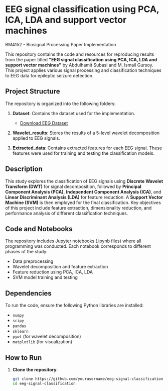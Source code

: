 # EEG signal classification using PCA, ICA, LDA and support vector machines
 BM4152 - Biosignal Processing  Paper Implementation


This repository contains the code and resources for reproducing results from the paper titled **"EEG signal classification using PCA, ICA, LDA and support vector machines"** by Abdulhamit Subasi and M. Ismail Gursoy. This project applies various signal processing and classification techniques to EEG data for epileptic seizure detection.

## Project Structure

The repository is organized into the following folders:

1. **Dataset**: Contains the dataset used for the implementation.
   - [Download EEG Dataset](https://www.ukbonn.de/epileptologie/arbeitsgruppen/ag-lehnertz-neurophysik/downloads/)

2. **Wavelet_results**: Stores the results of a 5-level wavelet decomposition applied to EEG signals.

3. **Extracted_data**: Contains extracted features for each EEG signal. These features were used for training and testing the classification models.

## Description

This study explores the classification of EEG signals using **Discrete Wavelet Transform (DWT)** for signal decomposition, followed by **Principal Component Analysis (PCA)**, **Independent Component Analysis (ICA)**, and **Linear Discriminant Analysis (LDA)** for feature reduction. A **Support Vector Machine (SVM)** is then employed for the final classification. Key objectives of this project include feature extraction, dimensionality reduction, and performance analysis of different classification techniques.

## Code and Notebooks

The repository includes Jupyter notebooks (.ipynb files) where all programming was conducted. Each notebook corresponds to different phases of the study:
- Data preprocessing
- Wavelet decomposition and feature extraction
- Feature reduction using PCA, ICA, LDA
- SVM model training and testing

## Dependencies

To run the code, ensure the following Python libraries are installed:
- `numpy`
- `scipy`
- `pandas`
- `sklearn`
- `pywt` (for wavelet decomposition)
- `matplotlib` (for visualization)

## How to Run

1. **Clone the repository**:
   ```bash
   git clone https://github.com/yourusername/eeg-signal-classification.git
   cd eeg-signal-classification

